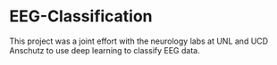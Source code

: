 # EEG-Classification
This project was a joint effort with the neurology labs at UNL and UCD Anschutz to use deep learning to classify EEG data.
